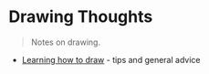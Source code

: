 
# Drawing Thoughts

> Notes on drawing.

* [Learning how to draw](https://github.com/shnbwmn/drawing-thoughts/blob/master/learning-to-draw.md) - tips and general advice





